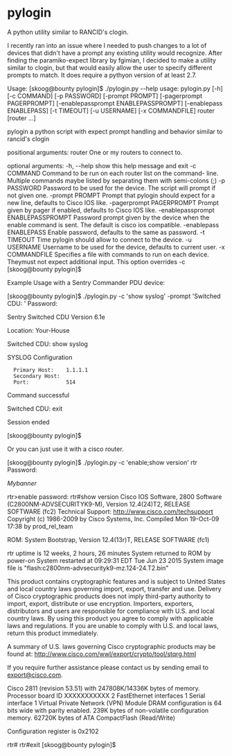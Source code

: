 # pylogin
A python utility similar to RANCID's clogin.

I recently ran into an issue where I needed to push changes to a lot of devices that didn't have a prompt any 
existing utility would recognize.  After finding the paramiko-expect library by fgimian, I decided to make a utility similar
to clogin, but that would easily allow the user to specify different prompts to match.  It does require a pythyon version
of at least 2.7.


Usage:
[skoog@bounty pylogin]$ ./pylogin.py --help
usage: pylogin.py [-h] [-c COMMAND] [-p PASSWORD] [-prompt PROMPT]
                  [-pagerprompt PAGERPROMPT]
                  [-enablepassprompt ENABLEPASSPROMPT]
                  [-enablepass ENABLEPASS] [-t TIMEOUT] [-u USERNAME]
                  [-x COMMANDFILE]
                  router [router ...]

pylogin a python script with expect prompt handling and behavior similar to
rancid's clogin

positional arguments:
  router                One or my routers to connect to.

optional arguments:
  -h, --help            show this help message and exit
  -c COMMAND            Command to be run on each router list on the command-
                        line. Multiple commands maybe listed by separating
                        them with semi-colons (;)
  -p PASSWORD           Password to be used for the device. The script will
                        prompt if not given one.
  -prompt PROMPT        Prompt that pylogin should expect for a new line,
                        defaults to Cisco IOS like.
  -pagerprompt PAGERPROMPT
                        Prompt given by pager if enabled, defaults to Cisco
                        IOS like.
  -enablepassprompt ENABLEPASSPROMPT
                        Password prompt given by the device when the enable
                        command is sent. The default is cisco ios compatible.
  -enablepass ENABLEPASS
                        Enable password, defaults to the same as password.
  -t TIMEOUT            Time pylogin should allow to connect to the device.
  -u USERNAME           Username to be used for the device, defaults to
                        current user.
  -x COMMANDFILE        Specifies a file with commands to run on each device.
                        Theymust not expect additional input. This option
                        overrides -c
[skoog@bounty pylogin]$


Example Usage with a Sentry Commander PDU device:

[skoog@bounty pylogin]$ ./pylogin.py -c 'show syslog' -prompt 'Switched CDU: ' 
Password:


Sentry Switched CDU Version 6.1e

Location: Your-House

Switched CDU: show syslog

   SYSLOG Configuration

      Primary Host:    1.1.1.1
      Secondary Host:
      Port:            514

   Command successful

Switched CDU: exit

Session ended

[skoog@bounty pylogin]$

Or you can just use it with a cisco router.

[skoog@bounty pylogin]$ ./pylogin.py -c 'enable;show version' rtr
Password:


*Mybanner*


rtr>enable
password:
rtr#show version
Cisco IOS Software, 2800 Software (C2800NM-ADVSECURITYK9-M), Version 12.4(24)T2, RELEASE SOFTWARE (fc2)
Technical Support: http://www.cisco.com/techsupport
Copyright (c) 1986-2009 by Cisco Systems, Inc.
Compiled Mon 19-Oct-09 17:38 by prod_rel_team

ROM: System Bootstrap, Version 12.4(13r)T, RELEASE SOFTWARE (fc1)

rtr uptime is 12 weeks, 2 hours, 26 minutes
System returned to ROM by power-on
System restarted at 09:29:31 EDT Tue Jun 23 2015
System image file is "flash:c2800nm-advsecurityk9-mz.124-24.T2.bin"


This product contains cryptographic features and is subject to United
States and local country laws governing import, export, transfer and
use. Delivery of Cisco cryptographic products does not imply
third-party authority to import, export, distribute or use encryption.
Importers, exporters, distributors and users are responsible for
compliance with U.S. and local country laws. By using this product you
agree to comply with applicable laws and regulations. If you are unable
to comply with U.S. and local laws, return this product immediately.

A summary of U.S. laws governing Cisco cryptographic products may be found at:
http://www.cisco.com/wwl/export/crypto/tool/stqrg.html

If you require further assistance please contact us by sending email to
export@cisco.com.

Cisco 2811 (revision 53.51) with 247808K/14336K bytes of memory.
Processor board ID XXXXXXXXXXX
2 FastEthernet interfaces
1 Serial interface
1 Virtual Private Network (VPN) Module
DRAM configuration is 64 bits wide with parity enabled.
239K bytes of non-volatile configuration memory.
62720K bytes of ATA CompactFlash (Read/Write)

Configuration register is 0x2102

rtr#
rtr#exit
[skoog@bounty pylogin]$
